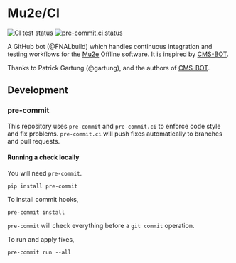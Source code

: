 # Mu2e/CI

![CI test status](https://github.com/Mu2e/CI/actions/workflows/tests.yml/badge.svg) [![pre-commit.ci status](https://results.pre-commit.ci/badge/github/Mu2e/CI/master.svg)](https://results.pre-commit.ci/latest/github/Mu2e/CI/master)

A GitHub bot (@FNALbuild) which handles continuous integration and testing workflows for the [Mu2e](https://github.com/Mu2e) Offline software. It is inspired by [CMS-BOT](https://github.com/cms-sw/cms-bot).

Thanks to Patrick Gartung (@gartung), and the authors of [CMS-BOT](https://github.com/cms-sw/cms-bot).

## Development
### pre-commit
This repository uses `pre-commit` and `pre-commit.ci` to enforce code style and fix problems. `pre-commit.ci` will push fixes automatically to branches and pull requests.

#### Running a check locally

You will need `pre-commit`.
```
pip install pre-commit
```

To install commit hooks,
```
pre-commit install
```
`pre-commit` will check everything before a `git commit` operation.

To run and apply fixes,
```
pre-commit run --all
```
